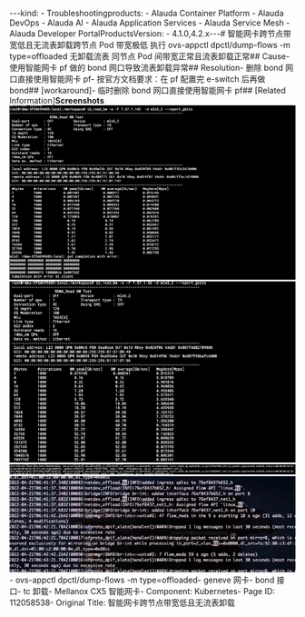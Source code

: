 ---kind:   - Troubleshootingproducts:    - Alauda Container Platform   - Alauda DevOps   - Alauda AI   - Alauda Application Services   - Alauda Service Mesh   - Alauda Developer PortalProductsVersion:   - 4.1.0,4.2.x---<!-- A type of document that involves encountering a fault, diag...it, performing root cause analysis, and providing solutions. --># 智能网卡跨节点带宽低且无流表卸载跨节点 Pod 带宽极低 执行 ovs-appctl dpctl/dump-flows -m type=offloaded 无卸载流表 同节点 Pod 间带宽正常且流表卸载正常## Cause- 使用智能网卡 pf 做的 bond 网口导致流表卸载异常## Resolution- 删除 bond 网口直接使用智能网卡 pf- 按官方文档要求：在 pf 配置完 e-switch 后再做 bond## [workaround]- 临时删除 bond 网口直接使用智能网卡 pf## [Related Information]**Screenshots**![](assets/zhi-neng-wang-qia-kua-jie-dian-dai-kuan-di-qie-wu-liu-biao-xie-zai/image2022-4-22_9-40-50.png)![](assets/zhi-neng-wang-qia-kua-jie-dian-dai-kuan-di-qie-wu-liu-biao-xie-zai/image2022-4-22_9-41-16.png)![](assets/zhi-neng-wang-qia-kua-jie-dian-dai-kuan-di-qie-wu-liu-biao-xie-zai/image2022-4-22_9-40-11.png)![](assets/zhi-neng-wang-qia-kua-jie-dian-dai-kuan-di-qie-wu-liu-biao-xie-zai/image2022-4-22_9-42-27.png)- ovs-appctl dpctl/dump-flows -m type=offloaded- geneve 网卡- bond 接口- tc 卸载- Mellanox CX5 智能网卡- Component: Kubernetes- Page ID: 112058538- Original Title: 智能网卡跨节点带宽低且无流表卸载